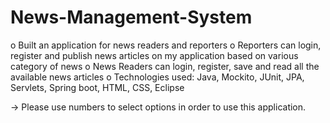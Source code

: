 # News-Management-System

o	Built an application for news readers and reporters
o	Reporters can login, register and publish news articles on my application based on various category of news
o	News Readers can login, register, save and read all the available news articles
o	Technologies used: Java, Mockito, JUnit, JPA, Servlets, Spring boot, HTML, CSS, Eclipse

-> Please use numbers to select options in order to use this application.
